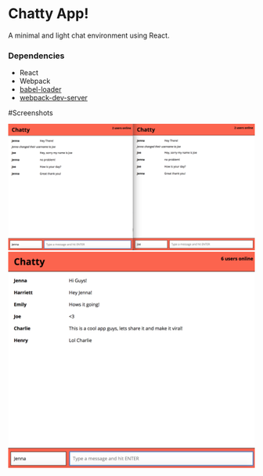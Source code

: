 Chatty App!
=====================

A minimal and light chat environment using React.


### Dependencies

* React
* Webpack
* [babel-loader](https://github.com/babel/babel-loader)
* [webpack-dev-server](https://github.com/webpack/webpack-dev-server)


#Screenshots

![Screenshot of dual-screen functionality](https://github.com/JOverHere/chattyApp/blob/master/docs/Shot2.png?raw=true)
![Screenshot of multiple users](https://github.com/JOverHere/chattyApp/blob/master/docs/Shot1.png?raw=true)
